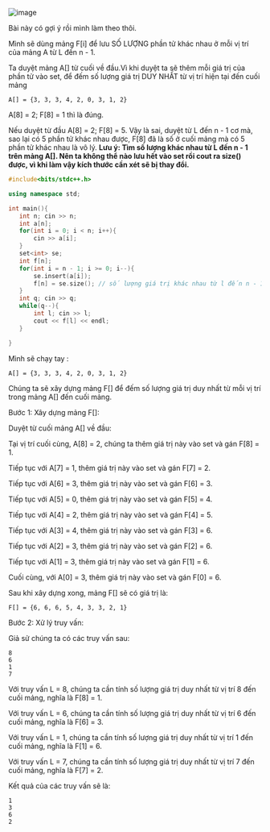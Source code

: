 ![image](https://github.com/Llam-a/Practice_Cpp/assets/115911041/fab9a202-c01b-49ca-8dac-a6188ed078bd)

Bài này có gợi ý rồi mình làm theo thôi.

Mình sẽ dùng mảng F[i] để lưu SỐ LƯỢNG phần tử khác nhau ở mỗi vị trí của mảng A từ L đến n - 1.

Ta duyệt mảng A[] từ cuối về đầu.Vì khi duyệt ta sẽ thêm mỗi giá trị của phần tử vào set, để đếm số lượng giá trị DUY NHẤT từ vị trí hiện tại đến cuối mảng

```
A[] = {3, 3, 3, 4, 2, 0, 3, 1, 2}
```
 A[8] = 2; F[8] = 1 thì là đúng.

 Nếu duyệt từ đầu A[8] = 2; F[8] = 5. Vậy là sai, duyệt từ L đến n - 1 cơ mà, sao lại có 5 phần tử khác nhau được, F[8] đã là số ở cuối mảng mà có 5 phần tử khác nhau là vô lý.
**Lưu ý: Tìm số lượng khác nhau từ L đến n - 1 trên mảng A[]. Nên ta không thể nào lưu hết vào set rồi cout ra size() được, vì khi làm vậy kích thước cần xét sẽ bị thay đổi.**
 
 ```cpp
#include<bits/stdc++.h>

using namespace std;

int main(){
    int n; cin >> n;
    int a[n];
    for(int i = 0; i < n; i++){
        cin >> a[i];
    }
    set<int> se;
    int f[n];
    for(int i = n - 1; i >= 0; i--){
        se.insert(a[i]);
        f[n] = se.size(); // số lượng giá trị khác nhau từ l đến n - 1 được lưu vào f[].
    }
    int q; cin >> q;
    while(q--){
        int l; cin >> l;
        cout << f[l] << endl;
    }

}
```


Mình sẽ chạy tay :

```
A[] = {3, 3, 3, 4, 2, 0, 3, 1, 2}
```

Chúng ta sẽ xây dựng mảng F[] để đếm số lượng giá trị duy nhất từ mỗi vị trí trong mảng A[] đến cuối mảng.

Bước 1: Xây dựng mảng F[]:

Duyệt từ cuối mảng A[] về đầu:

Tại vị trí cuối cùng, A[8] = 2, chúng ta thêm giá trị này vào set và gán F[8] = 1.

Tiếp tục với A[7] = 1, thêm giá trị này vào set và gán F[7] = 2.

Tiếp tục với A[6] = 3, thêm giá trị này vào set và gán F[6] = 3.

Tiếp tục với A[5] = 0, thêm giá trị này vào set và gán F[5] = 4.

Tiếp tục với A[4] = 2, thêm giá trị này vào set và gán F[4] = 5.

Tiếp tục với A[3] = 4, thêm giá trị này vào set và gán F[3] = 6.

Tiếp tục với A[2] = 3, thêm giá trị này vào set và gán F[2] = 6.

Tiếp tục với A[1] = 3, thêm giá trị này vào set và gán F[1] = 6.

Cuối cùng, với A[0] = 3, thêm giá trị này vào set và gán F[0] = 6.

Sau khi xây dựng xong, mảng F[] sẽ có giá trị là:

```
F[] = {6, 6, 6, 5, 4, 3, 3, 2, 1}
```

Bước 2: Xử lý truy vấn:

Giả sử chúng ta có các truy vấn sau:

```
8
6
1
7
```

Với truy vấn L = 8, chúng ta cần tính số lượng giá trị duy nhất từ vị trí 8 đến cuối mảng, nghĩa là F[8] = 1.

Với truy vấn L = 6, chúng ta cần tính số lượng giá trị duy nhất từ vị trí 6 đến cuối mảng, nghĩa là F[6] = 3.

Với truy vấn L = 1, chúng ta cần tính số lượng giá trị duy nhất từ vị trí 1 đến cuối mảng, nghĩa là F[1] = 6.

Với truy vấn L = 7, chúng ta cần tính số lượng giá trị duy nhất từ vị trí 7 đến cuối mảng, nghĩa là F[7] = 2.

Kết quả của các truy vấn sẽ là:

```
1
3
6
2
```
